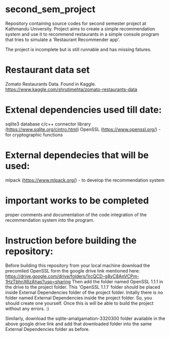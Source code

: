 # second_sem_project
Repository containing source codes for second semester project at Kathmandu University.
Project aims to create a simple recommendation system and use it to recommend restaurants in a 
simple console program that tries to simulate a 'Restaurant Recommender app'.


The project is incomplete but is still runnable and has missing fatures.

# Restaurant data set
Zomato Restaurants Data. Found in Kaggle. 
https://www.kaggle.com/shrutimehta/zomato-restaurants-data

# Extenal dependencies used till date:
sqlite3 database c/c++ connector library (https://www.sqlite.org/cintro.html)
OpenSSL (https://www.openssl.org/) - for cryptographic functions 

# External dependecies that will be used:
mlpack (https://www.mlpack.org/) - to develop the recommendation system

# important works to be completed 
proper comments and documentation of the code
integration of the recommendation system into the program.

# Instruction before building the repository:
Before building this repository from your local machine download the precomiled 
OpenSSL form the google drive link mentioned here:
https://drive.google.com/drive/folders/1rcQCD-g8yC8AnVCPm-1HzTbhnX6zAhas?usp=sharing
Then add the folder named OpenSSL 1.1.1 in the drive to the project folder.
This 'OpenSSL 1.1.1' folder should be placed inside External Dependencies folder of the project
folder. Initally there is no folder named External Dependencies inside the project folder. So, you 
should create one yourself.
Once this is will be able to build the project without any errors. :)

Similarly, download the sqlite-amalgamation-3320300 folder available in the above google drive 
link and add that downloaded folder into the same External Dependencies folder as before. 